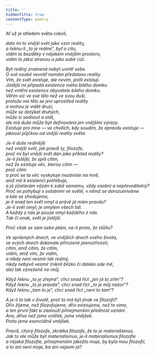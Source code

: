 ```yaml
---
title: ''
hiddenTitle: true
contentType: poetry
---
```


<section>

Ať už je středem světa cokoli,

_dalo mi to vnější svět jako vzor reality,  
a řeknu-li „to je reálné“, byť o citu,  
vidím to bezděky v nějakém vnějším prostoru,  
vidím to jaksi stranou a jako sobě cizí._

</section>

<section>

_Být reálný znamená nebýt uvnitř sebe.  
O své osobě vevnitř nemám představu reality.  
Vím, že svět existuje, ale nevím, jestli existuji.  
Jistější mi připadá existence mého bílého domku  
než vnitřní existence obyvatele bílého domku.  
Věřím víc ve své tělo než ve svou duši,  
protože mé tělo se jeví uprostřed reality  
a mohou je vidět druzí,  
může se dotýkat druhých,  
může si sednout a stát,  
ale má duše může být definována jen vnějšími výrazy.  
Existuje pro mne — ve chvílích, kdy soudím, že opravdu existuje —  
jakousi půjčkou od vnější reality světa._

</section>

<section>

_Je-li duše reálnější  
než vnější svět, jak pravíš ty, filozofe,  
proč mi byl vnější svět dán jako příklad reality?  
Je-li jistější, že spíš cítím,  
než že existuje věc, kterou cítím —  
proč cítím  
a proč se ta věc vyskytuje nezávisle na mně,  
aniž mě k existenci potřebuje,  
a já zůstávám vázán k sobě samému, vždy osobní a nepřevoditelný?  
Proč se pohybuji s ostatními ve světě, v němž se dorozumíváme  
a kde se shodujeme,  
je-li snad ten svět omyl a právě já mám pravdu?  
Je-li svět omyl, je omylem všech lidí.  
A každý z nás je pouze omyl každého z nás.  
Tak či onak, svět je jistější._

</section>

<section>

_Proč však se sám sebe ptám, ne-li proto, že stůňu?_

</section>

<section>

_Ve správných dnech, ve vnějších dnech svého života,  
ve svých dnech dokonale přirozené jasnozřivosti,  
cítím, aniž cítím, že cítím,  
vidím, aniž vím, že vidím,  
a nikdy není vesmír tak reálný,  
nikdy nebývá vesmír (nikoli blízko či daleko ode mě,  
ale) tak vznešeně ne-můj._

</section>

<section>

_Když řeknu „to je zřejmé“, chci snad říct „jen já to zřím“?  
Když řeknu „to je pravda“, chci snad říct „to je můj názor“?  
Když řeknu „tam to je“, chci snad říct „není to tam“?_

</section>

<section>

_A je-li to tak v životě, proč to má být jinak ve filozofii?  
Dřív žijeme, než filozofujeme, dřív existujeme, než to víme,  
a ten první fakt si zaslouží přinejmenším přednost uznání.  
Ano, dříve než jsme vnitřek, jsme vnějšek.  
Proto jsme esenciálně vnějšek._

</section>

<section>

_Pravíš, chorý filozofe, zkrátka filozofe, že to je materialismus.  
Jak to ale může být materialismus, je-li materialismus filozofie  
a nějaká filozofie, přinejmenším jakožto moje, by byla mou filozofií,  
a to ani není moje, ba ani nejsem já?_

</section>
